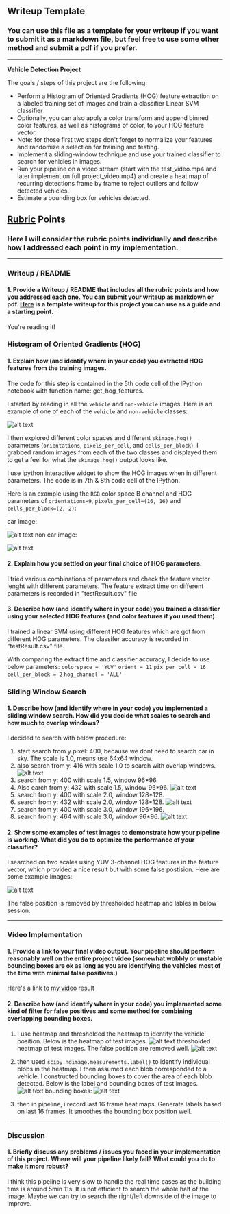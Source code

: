 ## Writeup Template
### You can use this file as a template for your writeup if you want to submit it as a markdown file, but feel free to use some other method and submit a pdf if you prefer.

---

**Vehicle Detection Project**

The goals / steps of this project are the following:

* Perform a Histogram of Oriented Gradients (HOG) feature extraction on a labeled training set of images and train a classifier Linear SVM classifier
* Optionally, you can also apply a color transform and append binned color features, as well as histograms of color, to your HOG feature vector. 
* Note: for those first two steps don't forget to normalize your features and randomize a selection for training and testing.
* Implement a sliding-window technique and use your trained classifier to search for vehicles in images.
* Run your pipeline on a video stream (start with the test_video.mp4 and later implement on full project_video.mp4) and create a heat map of recurring detections frame by frame to reject outliers and follow detected vehicles.
* Estimate a bounding box for vehicles detected.

[//]: # (Image References)
[image1]: ./output_images/example_car_noncar.png
[image2]: ./output_images/Car_ORT9_PIX16_CEL2.png
[image3]: ./output_images/NonCar_ORT9_PIX16_CEL2.png
[image4]: ./output_images/scale1_slide_window.png
[image5]: ./output_images/scale1_5_slide_window.png
[image6]: ./output_images/scale2_slide_window.png
[image7]: ./output_images/scale3_slide_window.png
[image8]: ./output_images/drawbox.png
[image9]: ./output_images/test_heat.png
[image10]: ./output_images/test_heat_thres.png
[image11]: ./output_images/test_label.png
[image12]: ./output_images/test_drawlabel.png
[video1]: ./project_video_output.mp4

## [Rubric](https://review.udacity.com/#!/rubrics/513/view) Points
### Here I will consider the rubric points individually and describe how I addressed each point in my implementation.  

---
### Writeup / README

#### 1. Provide a Writeup / README that includes all the rubric points and how you addressed each one.  You can submit your writeup as markdown or pdf.  [Here](https://github.com/udacity/CarND-Vehicle-Detection/blob/master/writeup_template.md) is a template writeup for this project you can use as a guide and a starting point.  

You're reading it!

### Histogram of Oriented Gradients (HOG)

#### 1. Explain how (and identify where in your code) you extracted HOG features from the training images.

The code for this step is contained in the 5th code cell of the IPython notebook with function name: get_hog_features.  

I started by reading in all the `vehicle` and `non-vehicle` images.  Here is an example of one of each of the `vehicle` and `non-vehicle` classes:

![alt text][image1]

I then explored different color spaces and different `skimage.hog()` parameters (`orientations`, `pixels_per_cell`, and `cells_per_block`).  I grabbed random images from each of the two classes and displayed them to get a feel for what the `skimage.hog()` output looks like.

I use ipython interactive widget to show the HOG images when in different parameters. The code is in 7th & 8th code cell of the IPython.

Here is an example using the `RGB` color space B channel and HOG parameters of `orientations=9`, `pixels_per_cell=(16, 16)` and `cells_per_block=(2, 2)`:

car image:

![alt text][image2]
non car image:

![alt text][image3]

#### 2. Explain how you settled on your final choice of HOG parameters.

I tried various combinations of parameters and check the feature vector lenght with different parameters.
The feature extract time on different parameters is recorded in "testResult.csv" file

#### 3. Describe how (and identify where in your code) you trained a classifier using your selected HOG features (and color features if you used them).

I trained a linear SVM using different HOG features which are got from different HOG parameters. The classifer accuracy is recorded in "testResult.csv" file.

With comparing the extract time and classifier accuracy, I decide to use below parameters:
`colorspace = 'YUV'`
`orient = 11`
`pix_per_cell = 16`
`cell_per_block = 2`
`hog_channel = 'ALL'`



### Sliding Window Search

#### 1. Describe how (and identify where in your code) you implemented a sliding window search.  How did you decide what scales to search and how much to overlap windows?

I decided to search with below procedure:

1. start search from y pixel: 400, because we dont need to search car in sky. The scale is 1.0, means use 64x64 window. 
2. also search from y: 416 with scale 1.0 to search with overlap windows.
![alt text][image4]
3. search from y: 400 with scale 1.5, window 96*96. 
4. Also earch from y: 432 with scale 1.5, window 96*96.
![alt text][image5]
5. search from y: 400 with scale 2.0, window 128*128. 
6. search from y: 432 with scale 2.0, window 128*128.
![alt text][image6]
7. search from y: 400 with scale 3.0, window 196*196.
8. search from y: 464 with scale 3.0, window 96*96.
![alt text][image7]

#### 2. Show some examples of test images to demonstrate how your pipeline is working.  What did you do to optimize the performance of your classifier?

I searched on two scales using YUV 3-channel HOG features in the feature vector, which provided a nice result but with some false postision.  Here are some example images:

![alt text][image8]

The false position is removed by thresholded heatmap and lables in below session.

---

### Video Implementation

#### 1. Provide a link to your final video output.  Your pipeline should perform reasonably well on the entire project video (somewhat wobbly or unstable bounding boxes are ok as long as you are identifying the vehicles most of the time with minimal false positives.)
Here's a [link to my video result](./project_video_out.mp4)


#### 2. Describe how (and identify where in your code) you implemented some kind of filter for false positives and some method for combining overlapping bounding boxes.

1. I use heatmap and thresholded the heatmap to identify the vehicle position. Below is the heatmap of test images.
![alt text][image9]
thresholded heatmap of test images. The false position are removed well.
![alt text][image10]


2. then used `scipy.ndimage.measurements.label()` to identify individual blobs in the heatmap.  I then assumed each blob corresponded to a vehicle.  I constructed bounding boxes to cover the area of each blob detected. Below is the label and bounding boxes of test images.
![alt text][image11]
bounding boxes:
![alt text][image12]

3. then in pipeline, i record last 16 frame heat maps. Generate labels based on last 16 frames. It smoothes the bounding box position well.





---

### Discussion

#### 1. Briefly discuss any problems / issues you faced in your implementation of this project.  Where will your pipeline likely fail?  What could you do to make it more robust?

I think this pipeline is very slow to handle the real time cases as the building tims is around 5min 11s. It is not efficient to search the whole half of the image. Maybe we can try to search the right/left downside of the image to improve.


